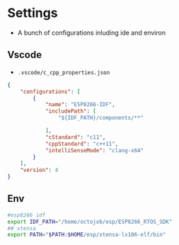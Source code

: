 # Settings
- A bunch of configurations inluding ide and environ
## Vscode
- `.vscode/c_cpp_properties.json`
```json
{
    "configurations": [
        {
            "name": "ESP8266-IDF",
            "includePath": [
                "${IDF_PATH}/components/**"

            ],
            "cStandard": "c11",
            "cppStandard": "c++11",
            "intelliSenseMode": "clang-x64"
        }
    ],
    "version": 4
}
```
## Env
```bash
#esp8266 idf
export IDF_PATH="/home/octojob/esp/ESP8266_RTOS_SDK"
## xtensa
export PATH="$PATH:$HOME/esp/xtensa-lx106-elf/bin"
```
